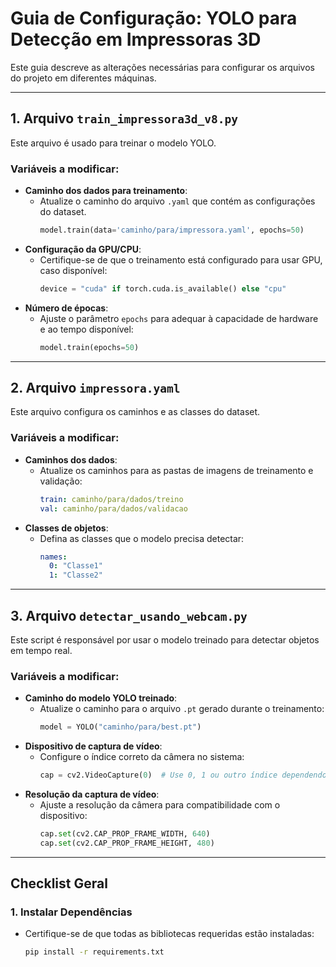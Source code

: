 # Guia de Configuração: YOLO para Detecção em Impressoras 3D

Este guia descreve as alterações necessárias para configurar os arquivos do projeto em diferentes máquinas.

---

## 1. Arquivo `train_impressora3d_v8.py`

Este arquivo é usado para treinar o modelo YOLO.

### Variáveis a modificar:
- **Caminho dos dados para treinamento**:
  - Atualize o caminho do arquivo `.yaml` que contém as configurações do dataset.
    ```python
    model.train(data='caminho/para/impressora.yaml', epochs=50)
    ```
- **Configuração da GPU/CPU**:
  - Certifique-se de que o treinamento está configurado para usar GPU, caso disponível:
    ```python
    device = "cuda" if torch.cuda.is_available() else "cpu"
    ```
- **Número de épocas**:
  - Ajuste o parâmetro `epochs` para adequar à capacidade de hardware e ao tempo disponível:
    ```python
    model.train(epochs=50)
    ```

---

## 2. Arquivo `impressora.yaml`

Este arquivo configura os caminhos e as classes do dataset.

### Variáveis a modificar:
- **Caminhos dos dados**:
  - Atualize os caminhos para as pastas de imagens de treinamento e validação:
    ```yaml
    train: caminho/para/dados/treino
    val: caminho/para/dados/validacao
    ```
- **Classes de objetos**:
  - Defina as classes que o modelo precisa detectar:
    ```yaml
    names:
      0: "Classe1"
      1: "Classe2"
    ```

---

## 3. Arquivo `detectar_usando_webcam.py`

Este script é responsável por usar o modelo treinado para detectar objetos em tempo real.

### Variáveis a modificar:
- **Caminho do modelo YOLO treinado**:
  - Atualize o caminho para o arquivo `.pt` gerado durante o treinamento:
    ```python
    model = YOLO("caminho/para/best.pt")
    ```
- **Dispositivo de captura de vídeo**:
  - Configure o índice correto da câmera no sistema:
    ```python
    cap = cv2.VideoCapture(0)  # Use 0, 1 ou outro índice dependendo do hardware
    ```
- **Resolução da captura de vídeo**:
  - Ajuste a resolução da câmera para compatibilidade com o dispositivo:
    ```python
    cap.set(cv2.CAP_PROP_FRAME_WIDTH, 640)
    cap.set(cv2.CAP_PROP_FRAME_HEIGHT, 480)
    ```

---

## Checklist Geral

### 1. Instalar Dependências
- Certifique-se de que todas as bibliotecas requeridas estão instaladas:
  ```bash
  pip install -r requirements.txt
